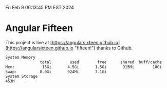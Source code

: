 Fri Feb  9 06:13:45 PM EST 2024

# Angular Fifteen


This project is live at [https://angularsixteen.github.io](https://angularsixteen.github.io "fifteen!") thanks to Github.

```bash
System Memory
               total        used        free      shared  buff/cache   available
Mem:            15Gi       4.5Gi       1.5Gi       915Mi        10Gi        10Gi
Swap:          8.0Gi       924Mi       7.1Gi
System Storage
453M	.
